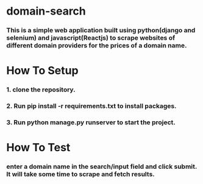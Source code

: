 # domain-search
### This is a simple web application built using python(django and selenium) and javascript(Reactjs) to scrape websites of different domain providers for the prices of a domain name. 

# How To Setup
### 1. clone the repository.
### 2. Run pip install -r requirements.txt to install packages.
### 3. Run python manage.py runserver to start the project.

# How To Test
### enter a domain name in the search/input field and click submit. It will take some time to scrape and fetch results.

